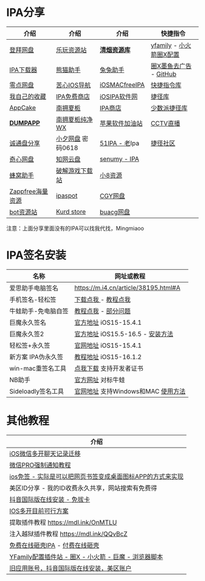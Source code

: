 # IPA分享

| 介绍                                                         | 介绍                                                | 介绍                                                 | 快捷指令                                                     |
| ------------------------------------------------------------ | --------------------------------------------------- | ---------------------------------------------------- | ------------------------------------------------------------ |
| [登拜网盘](https://wp.iosios.vip/)                           | [乐玩资源站](https://pan.lewsky.top/)               | **[清烟资源库](https://www.qlam.asia/)**             | [yfamily](https://whatshub.top/) - [小火箭圈X配置](https://github.com/deezertidal) |
| [IPA下载器](https://www.pgyer.com/SGsl)                      | [熊猫助手](https://panda-helper.org/cn/)            | [兔兔助手](https://www.tutuapp.com/)                 | [圈X墨鱼去广告](https://raw.githubusercontent.com/ddgksf2013/Rewrite/master/AdBlock/StartUp.conf) - [GitHub](https://github.com/ddgksf2013) |
| [零点网盘](https://pan.ios98.com/)                           | [苦心IOS导航](https://93665.xin/)                   | [iOSMACfreeIPA](https://iosmacapps.com/)             | [快捷指令库](https://www.rcuts.com/)                         |
| [我自己的收藏](https://wp.haoruan.cc/夸克网盘/IOS)           | [IPA免费商店](https://ipadump.com/)                 | [iOSIPA软件网](https://www.iosipa.cn/index.php)      | [捷径库](https://jiejingku.net/)                             |
| [AppCake](https://www.iphonecake.com/)                       | [南拥夏栀](https://nyxz166.cn/Home.php)             | [IPA商店](https://ipa.store/)                        | [少数派捷径库](https://shortcuts.sspai.com/#/main/workflow)  |
| **[DUMPAPP](https://pan.dumpapp.com/)**                      | [南拥夏栀纯净WX](https://wwi.lanzoui.com/b09m2ol0j) | [苹果软件加油站](http://www.17269.cn/)               | [CCTV直播](https://www.icloud.com/shortcuts/e683ca540db14aa680c2a7a616a771e8) |
| [诚通盘分享](http://download1.eqishare.com/d/37701697-50080335-7114aa) | [小夕网盘](https://pan.xxin325.info/) 密码0618      | [51IPA - 老](http://www.51ipa.com/)Ipa               | [捷径社区](https://sharecuts.cn/)                            |
| [奇心网盘](https://pan.qxnav.com/)                           | [知网云盘](https://pan.xyyh.xyz/)                   | [senumy - IPA](https://senumy.com/apps/ipa-library/) |                                                              |
| [蜂窝助手](https://app.fwzs.top/pc/)                         | [破解游戏下载站](https://nk87c.cn/)                 | [小8资源](https://iphone8.vip/)                      |                                                              |
| [Zappfree海量资源](https://zappfree.com/)                    | [ipaspot](https://ipaspot.app/)                     | [CGY网盘](https://pan.appek.ml/)                     |                                                              |
| [bot资源站](https://pan.iosapp.top/)                         | [Kurd store](https://kurdstore.info/ipa/null.php)   | [buacg网盘](http://ss.buacg.ml/)                     |                                                              |

注意：上面分享里面没有的IPA可以找我代找，Mingmiaoo

# IPA签名安装

| 名称                | 网址或教程                                                   |
| ------------------- | ------------------------------------------------------------ |
| 爱思助手电脑签名    | https://m.i4.cn/article/38195.html#A                         |
| 手机签名-轻松签     | [下载点我 ](https://esign.yyyue.xyz/)- [教程点我](https://mdl.ink/St9GzN) |
| 牛蛙助手-免电脑自签 | [教程点我](https://flowus.cn/haoruan/share/0c7bf29d-e04d-416c-86d4-35b50fb3c61f) - [部分问题](https://fc.sinaimg.cn/large/9556c59fly1hkjb4owmlsj20a918ggoz.jpg "部分问题") |
| 巨魔永久签名        | [官方地址](https://github.com/opa334/TrollStore) iOS15-15.4.1 |
| 巨魔永久签2         | [官方地址](https://github.com/opa334/TrollStore/releases) iOS15.5-16.5 - [安装方法](https://flowus.cn/haoruan/share/a7164fc8-ecc3-4ff0-ac54-d5ee6db56396) |
| 轻松签+永久签       | [官网地址](https://esign.yyyue.xyz/) iOS15-15.4.1            |
| 新方案 IPA伪永久签  | [教程地址](https://wk.aminggood.cn/教程分享/ios无限制安装IPA) iOS15-16.1.2 |
| win-mac重签名工具   | [点我下载](https://www.bilibili.com/read/cv20531617) 支持开发者证书 |
| NB助手              | [官方网址](https://nbtool8.com/) 对标牛蛙                    |
| Sideloadly签名工具  | [官网地址](https://sideloadly.io/) 支持Windows和MAC [使用方法](https://img07.mifile.cn/v1/MI_542ED8B1722DC/6b24255547b3a30c9890d3ea8230796e.png) |

# 其他教程

| 介绍                                                         |
| ------------------------------------------------------------ |
| [iOS微信多开聊天记录迁移](https://img03.mifile.cn/v1/MI_542ED8B1722DC/7b0924aa4168b1152e9019e7b4fb1ebc.png) |
| [微信PRO强制通知教程](https://img07.mifile.cn/v1/MI_542ED8B1722DC/032f1b4acfbe0861b4e550b0489892d3.jpg) |
| [ios免签 - 实际是可以把网页书签变成桌面图标APP的方式来实现](https://www.yimenapp.com/iosmianqian.html) |
| 美区ID分享 - 我的ID收费永久共享，网站搜索有免费得            |
| [抖音国际版在线安装 - 免拔卡](https://jiesuo.tk/)            |
| [IOS多开目前可行方案](https://bj.bcebos.com/baidu-rmb-video-cover-1/1aa506dc9d492770e39c543ba28d4850.png) |
| 提取插件教程 https://mdl.ink/OnMTLU                          |
| 注入越狱插件教程 https://mdl.ink/QQvBcZ                      |
| [免费在线砸壳IPA](https://decrypt.day/) - [付费在线砸壳](https://ipadump.com/) |
| [YFamily配置插件站 - 圈X - 小火箭 - 巨魔 - 浏览器脚本](https://whatshub.top/) |
| [旧应用账号，抖音国际版在线安装，美区账户](https://aneeo.com/ios) |
